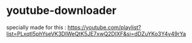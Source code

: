 # youtube-downloader
specially made for this : https://youtube.com/playlist?list=PLxqtI5phYseVK3DIWeQtK5JE7xwQ2DIXF&si=dDZuYKo3Y4v49rYa
